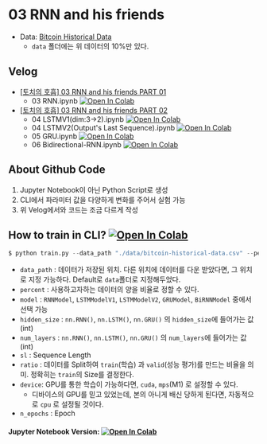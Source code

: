 # 03 RNN and his friends
 - Data: [Bitcoin Historical Data](https://www.kaggle.com/datasets/mczielinski/bitcoin-historical-data)
    - `data` 폴더에는 위 데이터의 10%만 있다. 

## Velog 
  - [[토치의 호흡] 03 RNN and his friends PART 01](https://velog.io/@heiswicked/토치의-호흡-03-RNN-and-his-firends-PART-01)  
    - 03 RNN.ipynb [![Open In Colab](https://colab.research.google.com/assets/colab-badge.svg)](https://colab.research.google.com/drive/1HaqIvhwdPTBXTTuvjGG-IIrynUtJlZjg?usp=sharing)
  - [[토치의 호흡] 03 RNN and his friends PART 02](https://velog.io/@heiswicked/토치의-호흡-03-RNN-and-his-firends-PART-02)  
    - 04 LSTMV1(dim:3->2).ipynb [![Open In Colab](https://colab.research.google.com/assets/colab-badge.svg)](https://colab.research.google.com/drive/1x-gp2nNJUB-zPRhDP7P0d8CrmqG5Ni1f?usp=sharing)
    - 04 LSTMV2(Output's Last Sequence).ipynb [![Open In Colab](https://colab.research.google.com/assets/colab-badge.svg)](https://colab.research.google.com/drive/1u9XJJUGLnWUkZKIwmnkqo1ATjmtUyKaT?usp=sharing)
    - 05 GRU.ipynb [![Open In Colab](https://colab.research.google.com/assets/colab-badge.svg)](https://colab.research.google.com/drive/1oxlFu9D0YNfwguRuu1LGBGva03pAIGJc?usp=sharing)
    - 06 Bidirectional-RNN.ipynb [![Open In Colab](https://colab.research.google.com/assets/colab-badge.svg)](https://colab.research.google.com/drive/1YRP-ybAhiNpc-I2WrflGN55m1ejORMzo?usp=sharing)


## About Github Code 
 1. Jupyter Notebook이 아닌 Python Script로 생성
 2. CLI에서 파라미터 값을 다양하게 변화를 주어서 실험 가능
 3. 위 Velog에서와 코드는 조금 다르게 작성 


## How to train in CLI? [![Open In Colab](https://colab.research.google.com/assets/colab-badge.svg)](https://colab.research.google.com/drive/1JExUnNDGo8w-45LX2qQyBqR9CfpNRPov?usp=sharing)

```python
$ python train.py --data_path "./data/bitcoin-historical-data.csv" --percent 1.0 --model "GRU" --device 'cuda' --n_epochs 5
```

- `data_path` : 데이터가 저장된 위치. 다른 위치에 데이터를 다운 받았다면, 그 위치로 지정 가능하다. Default로 `data`폴더로 지정해두었다.
- `percent` : 사용하고자하는 데이터의 양을 비율로 정할 수 있다.
- `model` : `RNNModel`, `LSTMModelV1`, `LSTMModelV2`, `GRUModel`,  `BiRNNModel` 중에서 선택 가능
- `hidden_size` : `nn.RNN()`, `nn.LSTM()`, `nn.GRU()` 의 `hidden_size`에 들어가는 값(int) 
- `num_layers` : `nn.RNN()`, `nn.LSTM()`, `nn.GRU()` 의 `num_layers`에 들어가는 값(int) 
- `sl` : Sequence Length
- `ratio` : 데이터를 Split하여 `train`(학습) 과 `valid`(성능 평가)를 만드는 비율을 의미. 정확히는 `train`의 Size를 결정한다.
- `device`: GPU를 통한 학습이 가능하다면, `cuda`, `mps`(M1) 로 설정할 수 있다. 
  - 디바이스의 GPU를 믿고 있었는데, 본의 아니게 배신 당하게 된다면, 자동적으로  `cpu` 로 설정될 것이다. 
- `n_epochs` : Epoch

#### Jupyter Notebook Version: [![Open In Colab](https://colab.research.google.com/assets/colab-badge.svg)](https://colab.research.google.com/drive/1C4UC5dZELPEO21eBRberglez_8RmJ17_?usp=sharing) 

